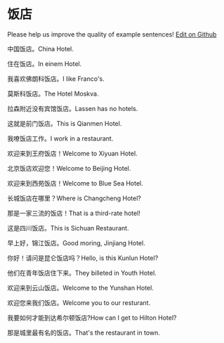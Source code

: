 # 饭店

Please help us improve the quality of example sentences! [Edit on Github](https://github.com/jiyushe/jiyu-example-sentence-source/blob/main/chinese/fandian.md)

<p><span class="chinese">中国饭店。</span><span class="english">China Hotel.</span></p>

<p><span class="chinese">住在饭店。</span><span class="english">In einem Hotel.</span></p>

<p><span class="chinese">我喜欢佛朗科饭店。</span><span class="english">I like Franco's.</span></p>

<p><span class="chinese">莫斯科饭店。</span><span class="english">The Hotel Moskva.</span></p>

<p><span class="chinese">拉森附近没有宾馆饭店。</span><span class="english">Lassen has no hotels.</span></p>

<p><span class="chinese">这就是前门饭店。</span><span class="english">This is Qianmen Hotel.</span></p>

<p><span class="chinese">我嘹饭店工作。</span><span class="english">I work in a restaurant.</span></p>

<p><span class="chinese">欢迎来到王府饭店！</span><span class="english">Welcome to Xiyuan Hotel.</span></p>

<p><span class="chinese">北京饭店欢迎您！</span><span class="english">Welcome to Beijing Hotel.</span></p>

<p><span class="chinese">欢迎来到西苑饭店！</span><span class="english">Welcome to Blue Sea Hotel.</span></p>

<p><span class="chinese">长城饭店在哪里？</span><span class="english">Where is Changcheng Hotel?</span></p>

<p><span class="chinese">那是一家三流的饭店！</span><span class="english">That is a third-rate hotel!</span></p>

<p><span class="chinese">这是四川饭店。</span><span class="english">This is Sichuan Restaurant.</span></p>

<p><span class="chinese">早上好，锦江饭店。</span><span class="english">Good moring, Jinjiang Hotel.</span></p>

<p><span class="chinese">你好！请问是昆仑饭店吗？</span><span class="english">Hello, is this Kunlun Hotel?</span></p>

<p><span class="chinese">他们在青年饭店住下来。</span><span class="english">They billeted in Youth Hotel.</span></p>

<p><span class="chinese">欢迎来到云山饭店。</span><span class="english">Welcome to the Yunshan Hotel.</span></p>

<p><span class="chinese">欢迎您来我们饭店。</span><span class="english">Welcome you to our resturant.</span></p>

<p><span class="chinese">我要如何才能到达希尔顿饭店?</span><span class="english">How can I get to Hilton Hotel?</span></p>

<p><span class="chinese">那是城里最有名的饭店。</span><span class="english">That's the restaurant in town.</span></p>


